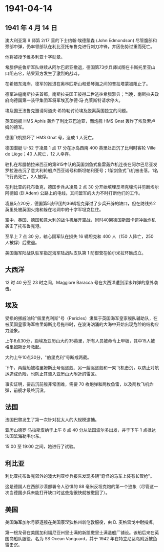 # 1941-04-14

## 1941 年 4 月 14 日

澳大利亚第 9 师第 2/17 营的下士约翰·埃德蒙森 (John Edmondson)
尽管腹部和颈部中弹，仍率领部队在利比亚托布鲁克进行刺刀冲锋，并因伤势过重而死亡。

他将被授予维多利亚十字勋章。

希腊伊庇鲁斯军队继续从阿尔巴尼亚撤退，德国第73步兵师试图在卡斯托里亚山口阻击它，结果双方发生了激烈的战斗。

在希腊东海岸，德军的推进在奥林匹斯山和爱琴海之间的普拉塔蒙被阻止了。

德军进逼南斯拉夫首都，南斯拉夫国王彼得二世逃往希腊雅典；当晚，南斯拉夫政府向德国第一装甲集团军将军埃瓦尔德·冯·克莱斯特请求停火。

埃及国王法鲁克邀请阿道夫·希特勒讨论埃及脱离英国独立的问题。

英国炮舰 HMS Aphis 轰炸了利比亚巴迪亚，而炮舰 HMS Gnat
轰炸了埃及索卢姆的德军。

德国飞机损坏了 HMS Gnat 号，造成 1 人死亡。

德国潜艇 U-52 于凌晨 1 点 17 分在冰岛西南 400 英里处击沉了比利时客轮
Ville de Liège；40 人死亡，12 人幸存。

驻扎在希腊帕拉米西亚的第815中队的英国剑鱼式鱼雷轰炸机连夜在阿尔巴尼亚发罗拉港击沉了意大利轮船卢西亚诺号和斯坦帕利亚号；1架剑鱼式飞机被击落，1名飞行员死亡，2人被俘。

在利比亚的托布鲁克，德国步兵从凌晨 2 点 30
分开始填埋反坦克壕沟并剪断埃尔阿德姆 (El Adem)
公路上的电线，其间盟军的火力不时打断他们的工作。

凌晨5点20分，德国第5装甲团的36辆坦克穿过了步兵开辟的缺口，但在防线外2英里处被英国火炮和躲在地洞中的十字军坦克拦住。

空中，英国、德国和意大利的战斗机展开空战，同时40架德国斯图卡俯冲轰炸机袭击了托布鲁克港。

至早上 7 点 30 分，轴心国军队在损失 16 辆坦克和 400 人（150 人阵亡，250
人被俘）后撤退。

美国海军陆战队驻军指定海军陆战队支队第 1 防御营在帕尔米拉环礁成立。

## 大西洋

12 时 40 分至 23 时之间，Maggiore Baracca
号在大西洋遭到深水炸弹的意外袭击。

## 埃及

受损的挪威油轮"佩里克利斯"号（Pericles）隶属于英国海军皇家舰队辅助队，在被英国皇家海军格里姆斯比号拖带时，在波涛汹涌的大海中开始出现危险的结构应力迹象。

上午8点30分，距埃及亚历山大约35英里，所有人员被命令上甲板，其中15人被格里姆斯比号救起。

大约上午10点30分，"伯里克利"号断成两截。

下午，两艘船被格里姆斯比号驱逐舰、另一艘驱逐舰和一架飞机击沉，以防止对航运造成危险，也防止其漂入亚历山大附近的雷区。

事实证明，要击沉前舰非常困难，需要 70
枚炮弹和两枚鱼雷，以及两枚飞机炸弹，前舰才最终沉没。

## 法国

法国巴黎发生了第一次针对犹太人的大规模逮捕。

亚历山德罗·马拉斯皮纳于上午 8 点 40 分从法国波尔多出发，并于下午 1
点抵达法国滨海勒韦尔东。

15:00 至 19:00 之间，她进行了试验。

## 利比亚

利比亚托布鲁克郊外的澳大利亚步兵报告发现多辆"奇怪的马车上装有长管枪"。

这是德国人在西部沙漠部署令人恐惧的 88
毫米反坦克炮的第一个迹象（尽管这一次当德国步兵未能打开缺口时这些炮很快就被撤回了）。

## 美国

美国海军加尔号驱逐舰在美国康涅狄格州新伦敦服役，由 D. 麦格雷戈中尉指挥。

第一根龙骨在美国加利福尼亚州里士满的新凯撒里士满造船厂铺设。该船后来在英国商船队服役，名为
SS Ocean Vanguard，并于 1942 年在特立尼达岛附近被鱼雷击沉。

